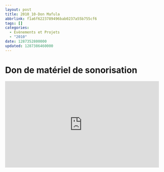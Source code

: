 ```yaml
---
layout: post
title: 2010_10-Don Mafula
abbrlink: f1a6f6223789496bab0237a55b755cf6
tags: []
categories:
  - Evènements et Projets
  - "2010"
date: 1287352800000
updated: 1287386460000
---
```


# Don de matériel de sonorisation

<div style="position:relative; padding-bottom:56.25%; height:0; overflow:hidden; max-width:100%; width:100%;">
  <iframe src="https://www.youtube.com/embed/3cNJra2D2jM" 
          style="position:absolute; top:0; left:0; width:100%; height:100%;" 
          frameborder="0" allow="accelerometer; autoplay; encrypted-media; gyroscope; picture-in-picture" 
          allowfullscreen>
  </iframe>
</div>
